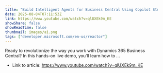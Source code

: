 ```yaml
---
title: "Build Intelligent Agents for Business Central Using Copilot Studio – Live Demo!"
date: 2025-08-04T07:11:53Z
link: https://www.youtube.com/watch?v=qlUXEk9m_KE
showShare: false
showReadTime: false
thumbnail: images/ai.png
tags: ["developer.microsoft.com/en-us/reactor"]
---
```

Ready to revolutionize the way you work with Dynamics 365 Business Central? In this hands-on live demo, you'll learn how to ...

- Link to article: https://www.youtube.com/watch?v=qlUXEk9m_KE